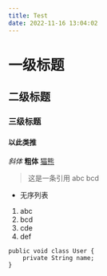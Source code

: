 ```yaml
---
title: Test 
date: 2022-11-16 13:04:02
---
```


# 一级标题

## 二级标题

### 三级标题

#### 以此类推

*斜体*
**粗体**
[猫熊](http://blog.maoxioing.love)
> 这是一条引用
> abc
> bcd

* 无序列表

1. abc
2. bcd
3. cde
4. def

```
public void class User {
    private String name;
}
```